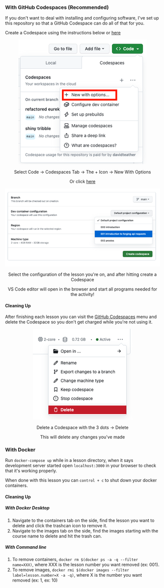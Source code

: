 ### With GitHub Codespaces (Recommended)

If you don't want to deal with installing and configuring software, I've set up this repository so that a GitHub Codespace can do all of that for you.

Create a Codespace using the instructions below or [here](https://github.com/codespaces/new)
<div align="center">
  <img src="./assets/codespaces-new-with-options.png">
  <p>Select Code -> Codespaces Tab -> The + Icon -> New With Options</p>
  <p>Or click <a href="https://github.com/codespaces/new?hide_repo_select=true&ref=main&repo=579266275">here</a></p>
</div>

<div align="center">
  <img src="./assets/codespaces-select-configuration.png">   
  <p>Select the configuration of the lesson you're on, and after hitting create a Codespace</p> 
  <p>VS Code editor will open in the browser and start all programs needed for the activity!</p>
</div>

#### Cleaning Up

After finishing each lesson you can visit the [GitHub Codespaces](https://github.com/codespaces) menu and delete the Codespace so you don't get charged while you're not using it.

<div align="center">
  <img src="./assets/delete-codespace.png">
  <p>Delete a Codespace with the 3 dots -> Delete</p>
  <p>This will delete any changes you've made</p>
</div>

### With Docker

Run `docker-compose up` while in a lesson directory, when it says development server started open `localhost:3000` in your browser to check that it's working properly.

When done with this lesson you can `control + c` to shut down your docker containers.

#### Cleaning Up
##### With Docker Desktop

1. Navigate to the containers tab on the side, find the lesson you want to delete and click the trashcan icon to remove it.
2. Navigate to the images tab on the side, find the images starting with the course name to delete and hit the trash can.

##### With Command line

1. To remove containers, `docker rm $(docker ps -a -q --filter name=XXX)`, where XXX is the lesson number you want removed (ex: 001).
2. To remove images, `docker rmi $(docker images --filter label=lesson.number=X -a -q)`, where X is the number you want removed (ex: 1, ex: 10)
